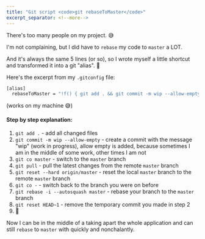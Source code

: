 ```yaml
---
title: "Git script <code>git rebaseToMaster</code>"
excerpt_separator: <!--more-->
---
```


There's too many people on my project. 😅

I'm not complaining, but I did have to `rebase` my code to `master` a LOT. 

And it's always the same 5 lines (or so), so I wrote myself a little shortcut and transformed it into a git "alias". 🍰

<!--more-->

Here's the excerpt from my `.gitconfig` file:
```bash
[alias]
  rebaseToMaster = "!f() { git add . && git commit -m wip --allow-empty && git co master && git pull && git reset --hard origin/master && git co - && git rebase -i --autosquash master && git reset HEAD~1; }; f"
```
(works on my machine 😅)

#### Step by step explanation:

1. `git add .` - add all changed files
2. `git commit -m wip --allow-empty` - create a commit with the message "wip" (work in progress), allow empty is added, because sometimes I am in the middle of some work, other times I am not
3. `git co master` - switch to the `master` branch
4. `git pull` - pull the latest changes from the remote `master` branch
5. `git reset --hard origin/master` - reset the local `master` branch to the remote `master` branch
6. `git co -` - switch back to the branch you were on before
7. `git rebase -i --autosquash master` - rebase your branch to the `master` branch
8. `git reset HEAD~1` - remove the temporary commit you made in step 2
9. 🎉


Now I can be in the middle of a taking apart the whole application and can still `rebase` to `master` with quickly and nonchalantly.
